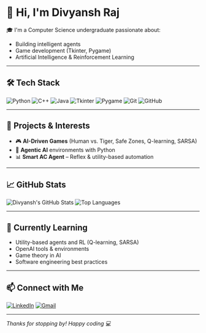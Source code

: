 # 👋 Hi, I'm Divyansh Raj

🎓 I'm a Computer Science undergraduate passionate about:
- Building intelligent agents
- Game development (Tkinter, Pygame)
- Artificial Intelligence & Reinforcement Learning

---

## 🛠️ Tech Stack
![Python](https://img.shields.io/badge/Python-3776AB?style=for-the-badge&logo=python&logoColor=white)
![C++](https://img.shields.io/badge/C++-00599C?style=for-the-badge&logo=cplusplus&logoColor=white)
![Java](https://img.shields.io/badge/Java-ED8B00?style=for-the-badge&logo=java&logoColor=white)
![Tkinter](https://img.shields.io/badge/Tkinter-ffbf00?style=for-the-badge&logo=python&logoColor=black)
![Pygame](https://img.shields.io/badge/Pygame-009933?style=for-the-badge&logo=pygame&logoColor=white)
![Git](https://img.shields.io/badge/Git-F05032?style=for-the-badge&logo=git&logoColor=white)
![GitHub](https://img.shields.io/badge/GitHub-181717?style=for-the-badge&logo=github&logoColor=white)

---

## 🚀 Projects & Interests
- 🎮 **AI-Driven Games** (Human vs. Tiger, Safe Zones, Q-learning, SARSA)
- 🤖 **Agentic AI** environments with Python
- 📊 **Smart AC Agent** – Reflex & utility-based automation

---

## 📈 GitHub Stats

![Divyansh's GitHub Stats](https://github-readme-stats.vercel.app/api?username=YANSHdiv&show_icons=true&theme=tokyonight)
![Top Languages](https://github-readme-stats.vercel.app/api/top-langs/?username=YANSHdiv&layout=compact&theme=tokyonight)

---

## 🌱 Currently Learning
- Utility-based agents and RL (Q-learning, SARSA)
- OpenAI tools & environments
- Game theory in AI
- Software engineering best practices

---

## 📫 Connect with Me

[![LinkedIn](https://img.shields.io/badge/LinkedIn-blue?style=for-the-badge&logo=linkedin&logoColor=white)](https://www.linkedin.com/in/YOUR-LINKEDIN/)
[![Gmail](https://img.shields.io/badge/Gmail-red?style=for-the-badge&logo=gmail&logoColor=white)](mailto:YOUR-EMAIL@gmail.com)

---

*Thanks for stopping by! Happy coding 💻*
